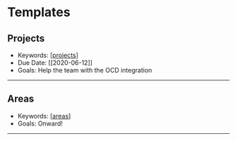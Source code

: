 # Templates

## Projects

- Keywords: [[projects]]
- Due Date: [[2020-06-12]]
- Goals: Help the team with the OCD integration
  
--------------------------------------

## Areas

- Keywords: [[areas]]
- Goals: Onward!
  
--------------------------------------

[//begin]: # "Autogenerated link references for markdown compatibility"
[projects]: projects "Projects"
[areas]: areas "Areas"
[//end]: # "Autogenerated link references"